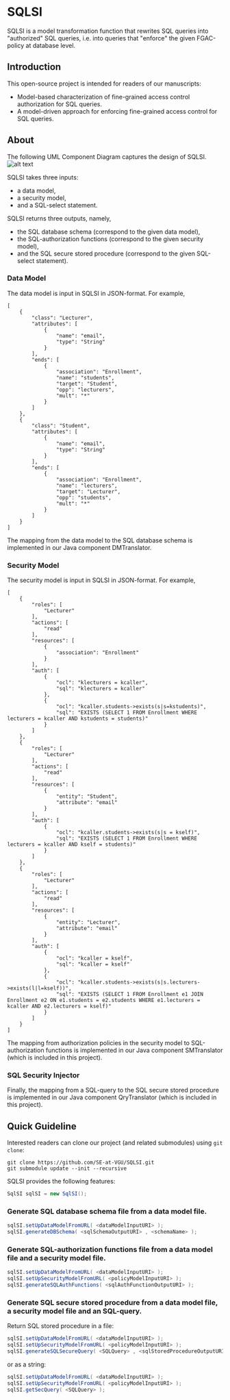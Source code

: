 # SQLSI
SQLSI is a model transformation function that rewrites SQL queries into
"authorized" SQL queries, i.e. into queries that "enforce" the given FGAC-policy at database level.

## Introduction
This open-source project is intended for readers of our manuscripts:
- Model-based characterization of fine-grained access control authorization for SQL queries.
- A model-driven approach for enforcing fine-grained access control for SQL queries.

## About
The following UML Component Diagram captures the design of SQLSI.
![alt text](https://github.com/SE-at-VGU/SQLSI/blob/SQLSI-fdse2020-v1/SQLSI.png?raw=true)

SQLSI takes three inputs: 
- a data model, 
- a security model,
- and a SQL-select statement.

SQLSI returns three outputs, namely, 
- the SQL database schema (correspond to the given data model), 
- the SQL-authorization functions (correspond to the given security model), 
- and the SQL secure stored procedure (correspond to the given SQL-select statement).

### Data Model
The data model is input in SQLSI in JSON-format. For example,
```
[
	{
		"class": "Lecturer",
		"attributes": [
			{
				"name": "email",
				"type": "String"
			}
		],
		"ends": [
			{
				"association": "Enrollment",
				"name": "students",
				"target": "Student",
				"opp": "lecturers",
				"mult": "*"
			}
		]
	},
	{
		"class": "Student",
		"attributes": [
			{
				"name": "email",
				"type": "String"
			}
		],
		"ends": [
			{
				"association": "Enrollment",
				"name": "lecturers",
				"target": "Lecturer",
				"opp": "students",
				"mult": "*"
			}
		]
	}
]
```
The mapping from the data model to the SQL database schema is implemented in our Java component DMTranslator.

### Security Model
The security model is input in SQLSI in JSON-format. For example,
```
[
	{
		"roles": [
			"Lecturer"
		],
		"actions": [
			"read"
		],
		"resources": [
			{
				"association": "Enrollment"
			}
		],
		"auth": [
			{
				"ocl": "klecturers = kcaller",
				"sql": "klecturers = kcaller"
			},
			{
				"ocl": "kcaller.students->exists(s|s=kstudents)",
				"sql": "EXISTS (SELECT 1 FROM Enrollment WHERE lecturers = kcaller AND kstudents = students)"
			}
		]
	},
	{
		"roles": [
			"Lecturer"
		],
		"actions": [
			"read"
		],
		"resources": [
			{
				"entity": "Student",
				"attribute": "email"
			}
		],
		"auth": [
			{
				"ocl": "kcaller.students->exists(s|s = kself)",
				"sql": "EXISTS (SELECT 1 FROM Enrollment WHERE lecturers = kcaller AND kself = students)"
			}
		]
	},
	{
		"roles": [
			"Lecturer"
		],
		"actions": [
			"read"
		],
		"resources": [
			{
				"entity": "Lecturer",
				"attribute": "email"
			}
		],
		"auth": [
			{
				"ocl": "kcaller = kself",
				"sql": "kcaller = kself"
			},
			{
				"ocl": "kcaller.students->exists(s|s.lecturers->exists(l|l=kself))",
				"sql": "EXISTS (SELECT 1 FROM Enrollment e1 JOIN Enrollment e2 ON e1.students = e2.students WHERE e1.lecturers = kcaller AND e2.lecturers = kself)"
			}
		]
	}
] 
```
The mapping from authorization policies in the security model to SQL-authorization functions is implemented in our Java component SMTranslator (which is included in this project).

### SQL Security Injector
Finally, the mapping from a SQL-query to the SQL secure stored procedure is implemented in our Java component QryTranslator (which is included in this project).

## Quick Guideline
Interested readers can clone our project (and related submodules) using ```git clone```:
```
git clone https://github.com/SE-at-VGU/SQLSI.git
git submodule update --init --recursive
```
SQLSI provides the following features:
```java
SqlSI sqlSI = new SqlSI();
```
### Generate SQL database schema file from a data model file.
```java
sqlSI.setUpDataModelFromURL( <dataModelInputURI> );
sqlSI.generateDBSchema( <sqlSchemaOutputURI> , <schemaName> );
```
### Generate SQL-authorization functions file from a data model file and a security model file.
```java
sqlSI.setUpDataModelFromURL( <dataModelInputURI> );
sqlSI.setUpSecurityModelFromURL( <policyModelInputURI> );
sqlSI.generateSQLAuthFunctions( <sqlAuthFunctionOutputURI> );
```
### Generate SQL secure stored procedure from a data model file, a security model file and an SQL-query.
Return SQL stored procedure in a file:
```java
sqlSI.setUpDataModelFromURL( <dataModelInputURI> );
sqlSI.setUpSecurityModelFromURL( <policyModelInputURI> );
sqlSI.generateSQLSecureQuery( <SQLQuery> , <sqlStoredProcedureOutputURI> );
```
or as a string:
```java
sqlSI.setUpDataModelFromURL( <dataModelInputURI> );
sqlSI.setUpSecurityModelFromURL( <policyModelInputURI> );
sqlSI.getSecQuery( <SQLQuery> );
```
